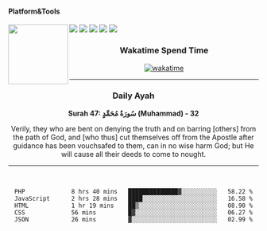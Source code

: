 #### Platform&Tools

[![](https://img.shields.io/badge/-NPM-cb3837?style=flat-square&logo=npm&logoColor=white)](https://npmjs.com/)
[![](https://img.shields.io/badge/PHP-777BB4?style=flat-square&logo=php&logoColor=white)](https://nodejs.org/)
[![](https://img.shields.io/badge/Julia-9558B2?style=flat-square&logo=julia&logoColor=white)](https://nodejs.org/)
<img src="https://avatars.githubusercontent.com/u/31664438?v=4" width="120" align="left">
[![](https://img.shields.io/badge/-Node.js-43853d?style=flat-square&logo=node.js&logoColor=ffffff)](https://nodejs.org/)
[![](https://img.shields.io/badge/Visual_Studio_Code-0078D4?style=flat-square&logo=visual%20studio%20code&logoColor=white)](https://nodejs.org/)

<center>
  
### Wakatime Spend Time 
  
[![wakatime](https://wakatime.com/badge/user/87646243-158a-4241-a3cb-668e1fa2dbb8.svg)](https://wakatime.com/@87646243-158a-4241-a3cb-668e1fa2dbb8)
               

_______ 
### Daily Ayah

<!--START_SECTION:quran-->

**Surah 47: سُورَةُ مُحَمَّدٍ (Muhammad) - 32**

Verily, they who are bent on denying the truth and on barring [others] from the path of God, and [who thus] cut themselves off from the Apostle after guidance has been vouchsafed to them, can in no wise harm God; but He will cause all their deeds to come to nought.
 <!--END_SECTION:quran-->

  
                       
                                             
_______

&nbsp;&nbsp;     &nbsp;&nbsp;    &nbsp;&nbsp;   &nbsp;&nbsp;
 
<!--START_SECTION:waka-->

```text
PHP             8 hrs 40 mins   ██████████████▓░░░░░░░░░░   58.22 %
JavaScript      2 hrs 28 mins   ████░░░░░░░░░░░░░░░░░░░░░   16.58 %
HTML            1 hr 19 mins    ██▒░░░░░░░░░░░░░░░░░░░░░░   08.90 %
CSS             56 mins         █▓░░░░░░░░░░░░░░░░░░░░░░░   06.27 %
JSON            26 mins         ▓░░░░░░░░░░░░░░░░░░░░░░░░   02.99 %
```

<!--END_SECTION:waka-->
